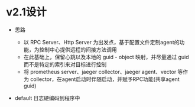 # v2.1设计

- 思路
  - 以 RPC Server、Http Server 为出发点，基于配置文件定制agent的功能，为控制中心提供远程的间接方法调用
  - 在此基础上，保留心跳以及本地的 guid - object 映射，并尽量通过 guid 而不是特定的索引来对目标进行控制
  - 将 prometheus server、jaeger collector、jaeger agent、vector 等作为 collector，在agent启动时伴随启动，并赋予RPC功能(共享agent guid)

- default 日志硬编码到程序中